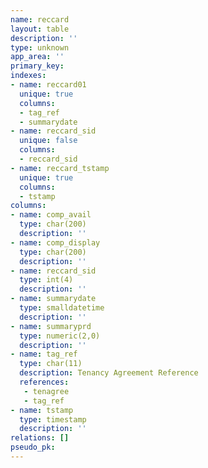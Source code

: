 ```yaml
---
name: reccard
layout: table
description: ''
type: unknown
app_area: ''
primary_key: 
indexes:
- name: reccard01
  unique: true
  columns:
  - tag_ref
  - summarydate
- name: reccard_sid
  unique: false
  columns:
  - reccard_sid
- name: reccard_tstamp
  unique: true
  columns:
  - tstamp
columns:
- name: comp_avail
  type: char(200)
  description: ''
- name: comp_display
  type: char(200)
  description: ''
- name: reccard_sid
  type: int(4)
  description: ''
- name: summarydate
  type: smalldatetime
  description: ''
- name: summaryprd
  type: numeric(2,0)
  description: ''
- name: tag_ref
  type: char(11)
  description: Tenancy Agreement Reference
  references:
   - tenagree
   - tag_ref
- name: tstamp
  type: timestamp
  description: ''
relations: []
pseudo_pk: 
---
```


